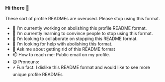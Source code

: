 ### Hi there 👋

These sort of profile READMEs are overused. Please stop using this format.

- 🔭 I’m currently working on abolishing this profile README format.
- 🌱 I’m currently learning to convince people to stop using this format.
- 👯 I’m looking to collaborate on stopping this README format.
- 🤔 I’m looking for help with abolishing this format.
- 💬 Ask me about getting rid of this README format
- 📫 How to reach me: Public email on my profile.
- 😄 Pronouns: 
- ⚡ Fun fact: I dislike this README format and would like to see more unique profile READMEs
